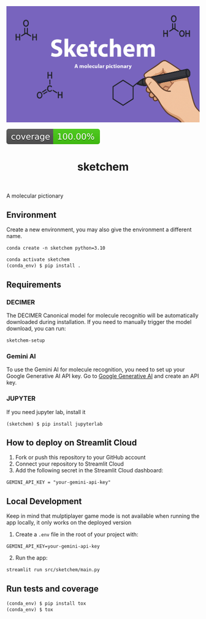 ![Project Logo](assets/banner.png)

![Coverage Status](assets/coverage-badge.svg)

<h1 align="center">
sketchem
</h1>

<br>


A molecular pictionary



## Environment 

Create a new environment, you may also give the environment a different name.

```
conda create -n sketchem python=3.10
```

```
conda activate sketchem
(conda_env) $ pip install .
```

## Requirements

### DECIMER
The DECIMER Canonical model for molecule recognitio will be automatically downloaded during installation. If you need to manually trigger the model download, you can run:

```bash
sketchem-setup

```
### Gemini AI

To use the Gemini AI for molecule recognition, you need to set up your Google Generative AI API key. Go to [Google Generative AI](https://aistudio.google.com/app/apikey) and create an API key. 



### JUPYTER

If you need jupyter lab, install it 

```
(sketchem) $ pip install jupyterlab
```



## How to deploy on Streamlit Cloud


1. Fork or push this repository to your GitHub account
2. Connect your repository to Streamlit Cloud
3. Add the following secret in the Streamlit Cloud dashboard:

```
GEMINI_API_KEY = "your-gemini-api-key"
```

## Local Development

Keep in mind that mulptiplayer game mode is not available when running the app locally, it only works on the deployed version


1. Create a `.env` file in the root of your project with:
```
GEMINI_API_KEY=your-gemini-api-key
```

2. Run the app:
```
streamlit run src/sketchem/main.py
```

## Run tests and coverage

```
(conda_env) $ pip install tox
(conda_env) $ tox
```



